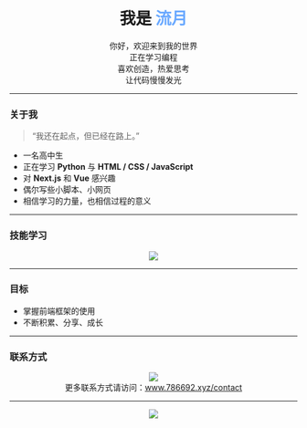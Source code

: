 <h1 align="center">我是 <strong style="color:#6AA9FF;">流月</strong></h1>

<p align="center">
你好，欢迎来到我的世界<br>
正在学习编程<br>
喜欢创造，热爱思考<br>
让代码慢慢发光
</p>


---

### 关于我

> “我还在起点，但已经在路上。”

- 一名高中生  
- 正在学习 **Python** 与 **HTML / CSS / JavaScript**  
- 对 **Next.js** 和 **Vue** 感兴趣  
- 偶尔写些小脚本、小网页  
- 相信学习的力量，也相信过程的意义  

---

### 技能学习

<p align="center">
  <img src="https://skillicons.dev/icons?i=python,html,css,js,vscode,git&theme=light" />
</p>


---

### 目标

- 掌握前端框架的使用  
- 不断积累、分享、成长  

---

### 联系方式

<p align="center">
  <a href="mailto:gbhf0020@gmail.com">
    <img src="https://img.shields.io/badge/邮箱-gbhf0020@gmail.com-blue?style=for-the-badge&logo=gmail" />
  </a>
  <br/>
  更多联系方式请访问：<a href="https://www.786692.xyz/contact" target="_blank">www.786692.xyz/contact</a>
</p>


---

<p align="center">
  <img src="https://capsule-render.vercel.app/api?type=waving&height=100&color=0:6AA9FF,100:A7C7FF&section=footer&text=Sitrmoo&fontSize=18&fontColor=1C1C1C" />
</p>

